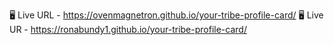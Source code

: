 🖥️ Live URL - https://ovenmagnetron.github.io/your-tribe-profile-card/
🖥️ Live UR  - https://ronabundy1.github.io/your-tribe-profile-card/
